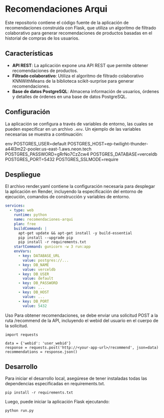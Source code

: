 # Recomendaciones Arqui

Este repositorio contiene el código fuente de la aplicación de recomendaciones construida con Flask, que utiliza un algoritmo de filtrado colaborativo para generar recomendaciones de productos basadas en el historial de compras de los usuarios.

## Características

- **API REST**: La aplicación expone una API REST que permite obtener recomendaciones de productos.
- **Filtrado colaborativo**: Utiliza el algoritmo de filtrado colaborativo KNNWithMeans de la biblioteca scikit-surprise para generar recomendaciones.
- **Base de datos PostgreSQL**: Almacena información de usuarios, órdenes y detalles de órdenes en una base de datos PostgreSQL.

## Configuración
La aplicación se configura a través de variables de entorno, las cuales se pueden especificar en un archivo `.env`. Un ejemplo de las variables necesarias se muestra a continuación:

env
POSTGRES_USER=default
POSTGRES_HOST=ep-twilight-thunder-a44l3m22-pooler.us-east-1.aws.neon.tech
POSTGRES_PASSWORD=gRrNo7CzZcw4
POSTGRES_DATABASE=verceldb
POSTGRES_PORT=5432
POSTGRES_SSLMODE=require


## Despliegue
El archivo render.yaml contiene la configuración necesaria para desplegar la aplicación en Render, incluyendo la especificación del entorno de ejecución, comandos de construcción y variables de entorno.
```yaml
services:
  - type: web
    runtime: python
    name: recomendaciones-arqui
    plan: free
    buildCommand: |
      apt-get update && apt-get install -y build-essential
      pip install --upgrade pip
      pip install -r requirements.txt
    startCommand: gunicorn -w 3 run:app
    envVars:
      - key: DATABASE_URL
        value: postgres://...
      - key: DB_NAME
        value: verceldb
      - key: DB_USER
        value: default
      - key: DB_PASSWORD
        value: ...
      - key: DB_HOST
        value: ...
      - key: DB_PORT
        value: 5432
```
Uso
Para obtener recomendaciones, se debe enviar una solicitud POST a la ruta /recommend de la API, incluyendo el webid del usuario en el cuerpo de la solicitud.
```
import requests

data = {'webid': 'user_webid'}
response = requests.post('http://<your-app-url>/recommend', json=data)
recommendations = response.json()
```
## Desarrollo
Para iniciar el desarrollo local, asegúrese de tener instaladas todas las dependencias especificadas en requirements.txt.
```
pip install -r requirements.txt
```
Luego, puede iniciar la aplicación Flask ejecutando:
```
python run.py
```

